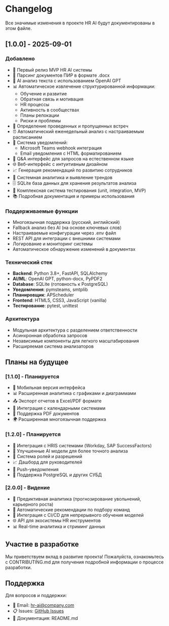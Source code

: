 # Changelog

Все значимые изменения в проекте HR AI будут документированы в этом файле.

## [1.0.0] - 2025-09-01

### Добавлено
- 🎉 Первый релиз MVP HR AI системы
- 📄 Парсинг документов ПИР в формате .docx
- 🤖 AI анализ текста с использованием OpenAI GPT
- 📊 Автоматическое извлечение структурированной информации:
  - Обучение и развитие
  - Обратная связь и мотивация
  - HR процессы
  - Активность в сообществах
  - Планы релокации
  - Риски и проблемы
- 🎯 Определение проведенных и пропущенных встреч
- ⏰ Автоматический еженедельный анализ с настраиваемым расписанием
- 📨 Система уведомлений:
  - Microsoft Teams webhook интеграция
  - Email уведомления с HTML форматированием
- 💬 Q&A интерфейс для запросов на естественном языке
- 🌐 Веб-интерфейс с интуитивным дизайном
- 📈 Генерация рекомендаций по развитию сотрудников
- 🏢 Системная аналитика и выявление трендов
- 🗄️ SQLite база данных для хранения результатов анализа
- 🧪 Комплексная система тестирования (unit, integration, MVP)
- 📚 Подробная документация и примеры использования

### Поддерживаемые функции
- Многоязычная поддержка (русский, английский)
- Fallback анализ без AI (на основе ключевых слов)
- Настраиваемые конфигурации через .env файл
- REST API для интеграции с внешними системами
- Логирование и мониторинг системы
- Автоматическое обнаружение изменений в документах

### Технический стек
- **Backend**: Python 3.8+, FastAPI, SQLAlchemy
- **AI/ML**: OpenAI GPT, python-docx, PyPDF2
- **Database**: SQLite (готовность к PostgreSQL)
- **Уведомления**: pymsteams, smtplib
- **Планировщик**: APScheduler
- **Frontend**: HTML5, CSS3, JavaScript (vanilla)
- **Тестирование**: pytest, unittest

### Архитектура
- Модульная архитектура с разделением ответственности
- Асинхронная обработка запросов
- Независимые компоненты для легкого масштабирования
- Расширяемая система анализаторов

## Планы на будущее

### [1.1.0] - Планируется
- 📱 Мобильная версия интерфейса
- 📊 Расширенная аналитика с графиками и диаграммами
- 📤 Экспорт отчетов в Excel/PDF формате
- 🔗 Интеграция с календарными системами
- 📄 Поддержка PDF документов
- 🌍 Расширенная многоязычная поддержка

### [1.2.0] - Планируется
- 🏢 Интеграция с HRIS системами (Workday, SAP SuccessFactors)
- 🤖 Улучшенные AI модели для более точного анализа
- 👥 Система ролей и разрешений
- 📈 Дашборд для руководителей
- 🔔 Push-уведомления
- 💾 Поддержка PostgreSQL и других СУБД

### [2.0.0] - Видение
- 🧠 Предиктивная аналитика (прогнозирование увольнений, карьерного роста)
- 🎯 Автоматические рекомендации по подбору команд
- 🔄 Интеграция с CI/CD для непрерывного обучения моделей
- 🌐 API для экосистемы HR инструментов
- 📊 Real-time аналитика и стриминг данных

## Участие в разработке

Мы приветствуем вклад в развитие проекта! Пожалуйста, ознакомьтесь с CONTRIBUTING.md для получения подробной информации о процессе разработки.

## Поддержка

Для вопросов и поддержки:
- 📧 Email: hr-ai@company.com
- 📋 Issues: [GitHub Issues](link-to-issues)
- 📖 Документация: README.md